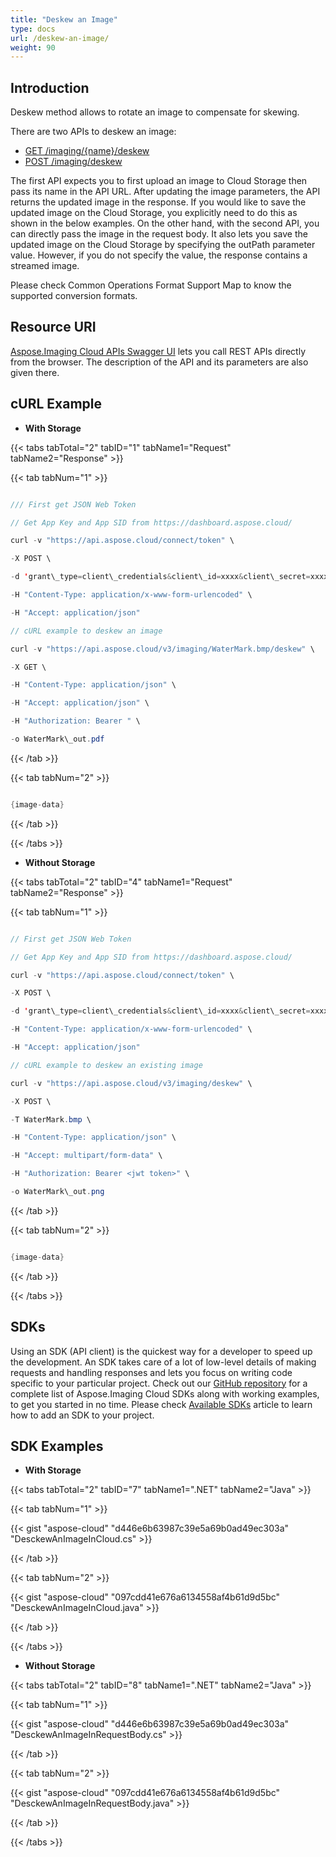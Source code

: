```yaml
---
title: "Deskew an Image"
type: docs
url: /deskew-an-image/
weight: 90
---
```


## **Introduction**
Deskew method allows to rotate an image to compensate for skewing.

There are two APIs to deskew an image:

- [GET /imaging/{name}/deskew](https://apireference.aspose.cloud/imaging/#/Deskew/DeskewImage)
- [POST /imaging/deskew](https://apireference.aspose.cloud/imaging/#/Deskew/CreateDeskewedImage)

The first API expects you to first upload an image to Cloud Storage then pass its name in the API URL. After updating the image parameters, the API returns the updated image in the response. If you would like to save the updated image on the Cloud Storage, you explicitly need to do this as shown in the below examples.
On the other hand, with the second API, you can directly pass the image in the request body. It also lets you save the updated image on the Cloud Storage by specifying the outPath parameter value. However, if you do not specify the value, the response contains a streamed image.

Please check Common Operations Format Support Map to know the supported conversion formats.
## **Resource URI**
[Aspose.Imaging Cloud APIs Swagger UI](https://apireference.aspose.cloud/imaging/#/Grayscale) lets you call REST APIs directly from the browser. The description of the API and its parameters are also given there.
## **cURL Example**
- **With Storage**

{{< tabs tabTotal="2" tabID="1" tabName1="Request" tabName2="Response" >}}

{{< tab tabNum="1" >}}

```java

/// First get JSON Web Token

// Get App Key and App SID from https://dashboard.aspose.cloud/

curl -v "https://api.aspose.cloud/connect/token" \

-X POST \

-d 'grant\_type=client\_credentials&client\_id=xxxx&client\_secret=xxxx' \

-H "Content-Type: application/x-www-form-urlencoded" \

-H "Accept: application/json"

// cURL example to deskew an image

curl -v "https://api.aspose.cloud/v3/imaging/WaterMark.bmp/deskew" \

-X GET \

-H "Content-Type: application/json" \

-H "Accept: application/json" \

-H "Authorization: Bearer " \

-o WaterMark\_out.pdf

```

{{< /tab >}}

{{< tab tabNum="2" >}}

```java

{image-data}

```

{{< /tab >}}

{{< /tabs >}}

- **Without Storage**

{{< tabs tabTotal="2" tabID="4" tabName1="Request" tabName2="Response" >}}

{{< tab tabNum="1" >}}

```java

// First get JSON Web Token

// Get App Key and App SID from https://dashboard.aspose.cloud/

curl -v "https://api.aspose.cloud/connect/token" \

-X POST \

-d 'grant\_type=client\_credentials&client\_id=xxxx&client\_secret=xxxx' \

-H "Content-Type: application/x-www-form-urlencoded" \

-H "Accept: application/json"

// cURL example to deskew an existing image

curl -v "https://api.aspose.cloud/v3/imaging/deskew" \

-X POST \

-T WaterMark.bmp \

-H "Content-Type: application/json" \

-H "Accept: multipart/form-data" \

-H "Authorization: Bearer <jwt token>" \

-o WaterMark\_out.png

```

{{< /tab >}}

{{< tab tabNum="2" >}}

```java

{image-data}

```

{{< /tab >}}

{{< /tabs >}}
## **SDKs**
Using an SDK (API client) is the quickest way for a developer to speed up the development. An SDK takes care of a lot of low-level details of making requests and handling responses and lets you focus on writing code specific to your particular project. Check out our [GitHub repository](https://github.com/aspose-imaging-cloud) for a complete list of Aspose.Imaging Cloud SDKs along with working examples, to get you started in no time. Please check [Available SDKs](/available-sdks/) article to learn how to add an SDK to your project.
## **SDK Examples**
- **With Storage**

{{< tabs tabTotal="2" tabID="7" tabName1=".NET" tabName2="Java" >}}

{{< tab tabNum="1" >}}

{{< gist "aspose-cloud" "d446e6b63987c39e5a69b0ad49ec303a" "DesckewAnImageInCloud.cs" >}}

{{< /tab >}}

{{< tab tabNum="2" >}}



{{< gist "aspose-cloud" "097cdd41e676a6134558af4b61d9d5bc" "DesckewAnImageInCloud.java" >}}

{{< /tab >}}

{{< /tabs >}}

- **Without Storage**

{{< tabs tabTotal="2" tabID="8" tabName1=".NET" tabName2="Java" >}}

{{< tab tabNum="1" >}}



{{< gist "aspose-cloud" "d446e6b63987c39e5a69b0ad49ec303a" "DesckewAnImageInRequestBody.cs" >}}

{{< /tab >}}

{{< tab tabNum="2" >}}



{{< gist "aspose-cloud" "097cdd41e676a6134558af4b61d9d5bc" "DesckewAnImageInRequestBody.java" >}}

{{< /tab >}}

{{< /tabs >}}
